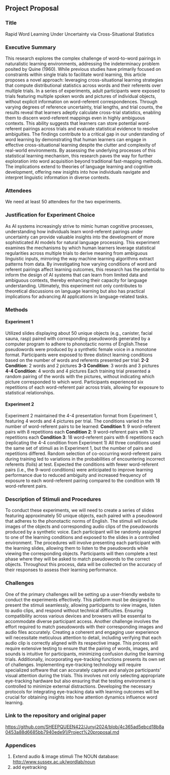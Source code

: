 ## Project Proposal
### Title
Rapid Word Learning Under Uncertainty via Cross-Situational Statistics
### Executive Summary
This research explores the complex challenge of word-to-word pairings in naturalistic learning environments, addressing the indeterminacy problem posited by Quine (1960). While previous studies have primarily focused on constraints within single trials to facilitate word learning, this article proposes a novel approach: leveraging cross-situational learning strategies that compute distributional statistics across words and their referents over multiple trials.
In a series of experiments, adult participants were exposed to trials featuring multiple spoken words and pictures of individual objects, without explicit information on word-referent correspondences. Through varying degrees of reference uncertainty, trial lengths, and trial counts, the results reveal that learners adeptly calculate cross-trial statistics, enabling them to discern word-referent mappings even in highly ambiguous contexts. This ability suggests that learners can store potential word-referent pairings across trials and evaluate statistical evidence to resolve ambiguities.
The findings contribute to a critical gap in our understanding of word learning by demonstrating that human learners can engage in effective cross-situational learning despite the clutter and complexity of real-world environments. By assessing the underlying processes of this statistical learning mechanism, this research paves the way for further exploration into word acquisition beyond traditional fast-mapping methods. The implications extend to theories of language learning and cognitive development, offering new insights into how individuals navigate and interpret linguistic information in diverse contexts.
### Attendees
We need at least 50 attendees for the two experiments.
### Justification for Experiment Choice
As AI systems increasingly strive to mimic human cognitive processes, understanding how individuals learn word-referent pairings under uncertainty can provide valuable insights into the development of more sophisticated AI models for natural language processing. This experiment examines the mechanisms by which human learners leverage statistical regularities across multiple trials to derive meaning from ambiguous linguistic inputs, mirroring the way machine learning algorithms extract patterns from data. By investigating how varying conditions of word and referent pairings affect learning outcomes, this research has the potential to inform the design of AI systems that can learn from limited data and ambiguous contexts, thereby enhancing their capacity for language understanding. Ultimately, this experiment not only contributes to theoretical discussions on language learning but also has practical implications for advancing AI applications in language-related tasks.
### Methods
#### Experiment 1
Utilized slides displaying about 50 unique objects (e.g., canister, facial sauna, rasp) paired with corresponding pseudowords generated by a computer program to adhere to phonotactic norms of English.These pseudowords were produced by a synthetic female voice in a monotone format.
Participants were exposed to three distinct learning conditions based on the number of words and referents presented per trial:
**2-2 Condition**: 2 words and 2 pictures
**3-3 Condition**: 3 words and 3 pictures
**4-4 Condition**: 4 words and 4 pictures
Each training trial presented a random pairing of the words with the pictures, without indicating which picture corresponded to which word.
Participants experienced six repetitions of each word-referent pair across trials, allowing for exposure to statistical relationships.
#### Experiment 2
Experiment 2 maintained the 4-4 presentation format from Experiment 1, featuring 4 words and 4 pictures per trial.
The conditions varied in the number of word-referent pairs to be learned:
**Condition 1**: 9 word-referent pairs with 8 repetitions each
**Condition 2**: 9 word-referent pairs with 12 repetitions each
**Condition 3**: 18 word-referent pairs with 6 repetitions each (replicating the 4-4 condition from Experiment 1)
All three conditions used the same set of stimuli as in Experiment 1, but the number of pairs and repetitions differed.
Random selection of co-occurring word-referent pairs during training led to variations in the probabilities of encountering incorrect referents (foils) at test.
Expected the conditions with fewer word-referent pairs (i.e., the 9-word conditions) were anticipated to improve learning performance due to reduced ambiguity and increased frequency of exposure to each word-referent pairing compared to the condition with 18 word-referent pairs.
### Description of Stimuli and Procedures
To conduct these experiments, we will need to create a series of slides featuring approximately 50 unique objects, each paired with a pseudoword that adheres to the phonotactic norms of English. The stimuli will include images of the objects and corresponding audio clips of the pseudowords produced by a synthetic voice. Each participant will be randomly assigned to one of the learning conditions and exposed to the slides in a controlled environment.
The procedures will involve presenting each participant with the learning slides, allowing them to listen to the pseudowords while viewing the corresponding objects. Participants will then complete a test phase where they will be asked to match pseudowords to the correct objects. Throughout this process, data will be collected on the accuracy of their responses to assess their learning performance.
### Challenges
One of the primary challenges will be setting up a user-friendly website to conduct the experiments effectively. This platform must be designed to present the stimuli seamlessly, allowing participants to view images, listen to audio clips, and respond without technical difficulties. Ensuring compatibility across various devices and browsers will be essential to accommodate diverse participant access.
Another challenge involves the effort required to match pseudowords with their corresponding images and audio files accurately. Creating a coherent and engaging user experience will necessitate meticulous attention to detail, including verifying that each audio clip is correctly aligned with its respective image. This process will require extensive testing to ensure that the pairing of words, images, and sounds is intuitive for participants, minimizing confusion during the learning trials.
Additionally, incorporating eye-tracking functions presents its own set of challenges. Implementing eye-tracking technology will require specialized software that can accurately capture and analyze participants’ visual attention during the trials. This involves not only selecting appropriate eye-tracking hardware but also ensuring that the testing environment is controlled to minimize external distractions. Developing the necessary protocols for integrating eye-tracking data with learning outcomes will be crucial for obtaining insights into how attention dynamics influence word learning.
### Link to the repository and original paper
https://github.com/SHEEPQUEEN422/Junyi2024/blob/4c365ad5ebcd18b8a0453a88d6685bb7940ede91/Project%20proposal.md
### Appendices
1. Extend audio & image stimuli
The NOUN database: http://www.sussex.ac.uk/wordlab/noun
3. add eyetracking


<!DOCTYPE html>
<html lang="en">
<head>
    <meta charset="UTF-8">
    <meta name="viewport" content="width=device-width, initial-scale=1.0">
    <title>JsPsych Eye-tracking Experiment</title>
    <script src="https://unpkg.com/jspsych@7.2.0/jspsych.js"></script>
    <link rel="stylesheet" href="https://unpkg.com/jspsych@7.2.0/css/jspsych.css">
    <script src="https://webgazer.cs.brown.edu/webgazer.js"></script>
</head>
<body>
    <script>
        // Initialize WebGazer
        window.onload = function() {
            webgazer.setRegression('ridge').begin().showPredictionPoints(true);
            calibrateWebGazer();
        };

        // Calibration function
        function calibrateWebGazer() {
            let calibrationPoints = [[50, 50], [window.innerWidth - 50, 50], [window.innerWidth - 50, window.innerHeight - 50], [50, window.innerHeight - 50]];
            calibrationPoints.forEach(point => {
                let pointElem = document.createElement('div');
                pointElem.style.position = "absolute";
                pointElem.style.left = point[0] + 'px';
                pointElem.style.top = point[1] + 'px';
                pointElem.style.width = "20px";
                pointElem.style.height = "20px";
                pointElem.style.backgroundColor = "red";
                document.body.appendChild(pointElem);

                pointElem.addEventListener('click', () => {
                    webgazer.recordScreenPosition(point[0], point[1]);
                });
            });
        }

        // Define JsPsych timeline
        let experiment_timeline = [];

        let trial = {
            type: 'html-keyboard-response',
            stimulus: '<p>Look at the center of the screen</p>',
            on_load: function() {
                webgazer.setGazeListener(function(data, timestamp) {
                    if (data) {
                        jsPsych.data.write({
                            x: data.x,
                            y: data.y,
                            time: timestamp
                        });
                    }
                });
            },
            on_finish: function() {
                webgazer.clearGazeListener();
            }
        };

        experiment_timeline.push(trial);

        jsPsych.init({
            timeline: experiment_timeline,
            on_finish: function() {
                jsPsych.data.displayData();
            }
        });
    </script>
</body>
</html>



